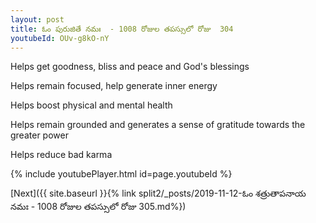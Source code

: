 ```yaml
---
layout: post
title: ఓం పురుజితే నమః  - 1008 రోజుల తపస్సులో రోజు  304
youtubeId: OUv-g8kO-nY
---
```

 
 
Helps get goodness, bliss and peace and God's blessings
 
Helps remain focused, help generate inner energy 
 
Helps boost physical and mental health 
 
Helps remain grounded and generates a sense of gratitude towards the greater power 
 
Helps reduce bad karma
 
 
 
 


{% include youtubePlayer.html id=page.youtubeId %}
 
[Next]({{ site.baseurl }}{% link  split2/_posts/2019-11-12-ఓం శత్రుతాపనాయ నమః  - 1008 రోజుల తపస్సులో రోజు  305.md%})
 
